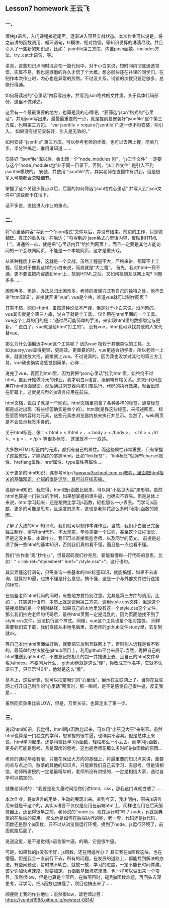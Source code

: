 ## Lesson7 homework  王云飞

### 一、

很快js语言，入门课程接近尾声，逐渐进入项目实战状态。本次作业可以说是，将之前讲的函数调用、循环语句，fs模块、相对路径，等知识发挥的淋漓尽致。并且引入了一些新的知识点，比如： jsonfile第三方库，内置push函数、includes方法、try..catch语句、等。

讲真，这些知识点同时混合在一篇代码中，对于小白来说，短时间内彻底通透领悟，实属不易，我也是琢磨的许久才悟了个大概。想必那些还在补课的同学们，在制作本次作业时，内心也是异常的煎熬。不过没关系，试错的次数只要足够多，总能行得通。

如何将读出的“心里话”内容写出来，并写到json格式的文件里。关于具体代码部分，这里不做详述。

这里有一个最最重要的地方，也算是我的心得吧。“要筛选“json”格式的“心里话”，并用json写出来，最最最重要的一点，就是提前要安装好“jsonfile”这个第三方库，也叫第三方包。  “var jsonfile = require('jsonfile')”  这一步不叫安装，叫引入。 如果没有提前安装好，引入是无效的。”

如何安装 “jsonfile” 第三方库，可以参考老师的步骤，也可以去网上搜，简单几步，半分钟搞定，谁用谁知道.......

安装好 “jsonfile”库以后，会出现一个”node_modules 包“，“js工作文件” 一定要与这个“node_modules包”处于同一目录下，否则，“js工作文件” 是引入不到 jsonfile模块的。 安装，并使用 “jsonfile”库，其实老师在直播中有讲到，但是很多人可能都会忽略细节。

掌握了这个关键步骤点以后，后面的如何筛选“json格式心里话” 并写入到“json文件中”这些都不在话下。

话不多说，直接进入作业的重点。

### 二、

将“心里话内容"写到一个"json格式“文件以后，并没有结束。前边的工作，只是做铺垫。真正的重头戏，在后边："将得到的 json格式心里话内容，反映到HTML上"。讲通俗一点，就是把“心里话内容”给挂到网页上，而且一定要是其他人能访问的一个互联网网页，不能是一个本地网页，这才是重头戏。

从某种程度上来讲，这就是一个实战，虽然工程量不大，严格来讲，都算不上工程。但是对于像我这样的小白来说，简直就是“大工程”。 首先，我对html一窍不通，更不要说把内容放到html上，放到HTML之后，又如何挂到互联网上呢? 问题多多......

困难再多，但是，办法总归比困难多。老师的授课方式有自己的独特之处，他不去讲“html知识”，直接就开讲“vue". vue是个啥，难道vue就可以制作网页？ 

其实不然，网页=html，虽然这种说法不严谨，但是对于小白来说，没问题的。 vue其实就是个第三方库，说白了就是个工具， 仅作用在html里面的一个工具。vue这个工具的目的是：“通过尽可能简单的手法，来实现html里的数据绑定与更新。 ” 说白了，vue就是给html“打工的”。 没有vue，html也可以找其他的人来代替vue。

那么为什么偏偏选中vue这个工具呢？ 因为vue 相较于其他类似的工具，比如:jquery,vue显得更轻，更高效。更重要的时，vue更适合初学者。所以老师一上来，就直接放大招，直接就上vue。不过说真的，因为我也没学过其他的第三方工具，vue我也确实没感觉到简单，心碎....

说完了vue，再回到html里，因为要把“json心里话”挂到html里，始终绕不过html。直到开始做今天的作业，我才明白js语言，跟前端有啥关系。原来js代码应用在html页面里面，然后通过浏览器内核引擎执行，代码的执行效果，就会出现在屏幕上。这就是典型的js语言应用在前端。

html文档，说白了就是一个网页。html文档里包含了各种各样的标签，通常标签都是成对出现（有些标签确实是单个的）。html就是靠这些标签，来描述网页。 标签里面的内容称为元素，这些元素由浏览器内核来执行并显示。当然了，web网页是不会显示标签本身的。 

关于html标签，像：< html >  < /html > 、< body >  < /body >、 < h1 > < /h1 >、< p > 、< /p > 等很多标签， 这里就不一一叙述。

大多数HTML标签内的元素，都拥有自己的属性。而这些属性非常重要，只有掌握了这些属性，才能熟练的掌握html。比如“link标签” ，“link标签”就拥有charset属性、hreflang属性、href属性、type属性等属性....

关于更多的html知识，课参考http://www.w3school.com.cn教程，里面把html相关的基础知识，介绍的很是详尽，且可以在线实操。

说起html知识，我觉得，html跟js函数比起来，可以用“小巫见大巫”来形容。虽然html也算是一门独立的学问，如果想掌握的很牛逼，也确实不容易。但是总体上来说，html学习起来，还是稍微比学习js函数，轻松那么一小丢丢。而学习js函数，更多的可能是思考，且深度的思考，这也是老师花那么多时间讲js函数的原因...

了解了大致的html知识点，我们就可以制作本课作业。当然，我们小白自己完全独立制作，撰写html代码，不太现实，毕竟需要一个过程，甚至这个过程很长，但是这没关系。本课作业，我们可以直接借鉴老师、以及同学的范文。 前提是必须了解一些html的基本知识，否则我们真的看不懂，而且是一点也看不懂。

我们“抄作业”规“抄作业”，但最起码我们抄完后，要能看懂每一行代码的意思，比如：“ < link rel="stylesheet"  href="./style.css">”，这行语句。

其实弄懂这行语句，只需查询一些基本的link标签知识，就能搞懂，如果不去查询，就算抄10遍，也搞不懂是什么意思。搞不懂，这是一个与外部文件进行连接的标签。

在借鉴老师html代码的同时，有些地方要特别注意。尤其是第三方库的调用。比如：<link rel="stylesheet" href="./public/style.css">，其实这行语句，本质上就是调用第三方包，调用style.css文件，但是这个链接发起的是一个相对路径，如果自己的本地里没有这一个style.css这个文件。那么我们抄完老师的代码后，最终html页面一定是混乱的。因为页面他找不到了style.css文件，没法执行这个样式。同理，vue这个工具也是个相对路径。 同样需要我们去下载，我们直接从本地电脑里，去老师的github文件study里，去复制就ok。

等自己本地html页面做好后，就要把它放到互联网上了，否则别人远程是看不到的，最简单的方法放在github项目上，利用github平台来展示.当然，再把自己的html推送到github时，不要忘记把相关的包一并推送上去、且自己的html文件命名为index。不要问为什么， github他就是这么“傻”，你改成其他名字，它就不认识它了，只显示“404”，他就是这么“傻”。

基本上，这些步骤，就可以把童鞋们的“心里话”，展示在互联网上了。当你在互联网上打开自己制作的“心里话”网页时，那一瞬间，是不是感觉自己很牛逼，反正我是.....

虽然网页效果比较LOW，但是，万里长征，也算走出了第一步。

### 三、

说起html知识，我觉得，html跟js函数比起来，可以用“小巫见大巫”来形容。虽然html也算是一门独立的学科，想掌握的很牛逼，也确实不容易。但是总体上来说，html学习起来，还是稍微比学习js函数，轻松那么一小丢丢。而学习js函数，更多的可能是思考，且是深度的思考，这也是老师花那么多时间讲js函数的原因...

老师的课程毕竟有限，只能在保证大方向的基础上，将最重要的知识点来讲，重要的点与点之间，散落的其他的知识点，只能靠我们自己去学习，去思考。但是请相信，老师所讲授的一定是最精华的，老师所没有讲授的，一定是相信大家，通过自学可以搞定的。

就像老师说的：“我要是花大量时间给你们讲html，css，那我这门课就白瞎了......

本次作业，将js语言的用处，生动的展现出来。直到今天，我才明白，原来js语言用来就是干这个的，其实js语言不仅仅是应用在前端html上，同样也应用在后天服务器上，还记得很早之前，老师说的“node js，现在运行时”吗？ node，js就是典型的在后端的应用。 那么他是如何在后端执行的呢，老一套，代码还是js代码，函数还是那个js函数，只不过从浏览器运行环境，换到了node，js运行环境了，前面就跑后面了。

说道这里，是不是觉得js语言很牛逼，的确，它是很牛逼。 

可是，如果我的js没有学好，js函数，还在懵逼咋办？ 其实我在js函数这块，也在懵逼。但是我会一直前行下去，所有的问题，在发展的道路上，都能找到解决的办法。有些问题点，暂时搞不明白，就放一放，学习的进度，一定不能长时间停滞。该少许加快点速度，就要加速。 js函数基础坑坑洼洼，也一样可以做出来一个项目，虽然很low，但是也算是个项目，在做项目时，碰到js函数难题，再回头去深思考，深学习，把js函数也搞懂了，项目也搞出来了.....

顺便附上我的作业地址：虽然很low，请老师过目：https://yunfei1988.github.io/newtest-0814/
